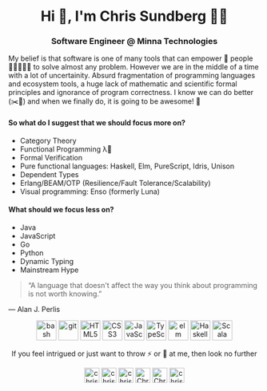 <h1 align="center">Hi 👋, I'm Chris Sundberg 👨‍💻</h1>
<h3 align="center">Software Engineer @ Minna Technologies</h3>

My belief is that software is one of many tools that can empower 💪 people 🧑🏿‍🤝‍🧑🏻 to solve almost any problem.
However we are in the middle of a time with a lot of uncertainity. Absurd fragmentation of programming languages and ecosystem tools, a huge lack of mathematic and scientific formal principles and ignorance of program correctness. I know we can do better (✂️💩) and when we finally do, it is going to be awesome! 🌈

#### So what do I suggest that we should focus more on?
- Category Theory
- Functional Programming λ🦄
- Formal Verification
- Pure functional languages: Haskell, Elm, PureScript, Idris, Unison
- Dependent Types
- Erlang/BEAM/OTP (Resilience/Fault Tolerance/Scalability)
- Visual programming: Enso (formerly Luna)

#### What should we focus less on?
- Java
- JavaScript
- Go
- Python
- Dynamic Typing
- Mainstream Hype

> “A language that doesn't affect the way you think about programming is not worth knowing.”

― Alan J. Perlis

<p align="center"><img src="https://www.vectorlogo.zone/logos/gnu_bash/gnu_bash-icon.svg" alt="bash" width="40" height="40"/> <img src="https://www.vectorlogo.zone/logos/git-scm/git-scm-icon.svg" alt="git" width="40" height="40"/> <img src="https://devicons.github.io/devicon/devicon.git/icons/html5/html5-original-wordmark.svg" alt="HTML5" width="40" height="40"/> <img src="https://devicons.github.io/devicon/devicon.git/icons/css3/css3-original-wordmark.svg" alt="CSS3" width="40" height="40"/> <img src="https://devicons.github.io/devicon/devicon.git/icons/javascript/javascript-original.svg" alt="JavaScript" width="40" height="40"/> <img src="https://devicons.github.io/devicon/devicon.git/icons/typescript/typescript-original.svg" alt="TypeScript" width="40" height="40"/> <img src="https://devicons.github.io/devicon/devicon.git/icons/elm/elm-original.svg" alt="elm" width="40" height="40"/> <img src="https://devicons.github.io/devicon/devicon.git/icons/haskell/haskell-original.svg" alt="Haskell" width="40" height="40"/> <img src="https://devicons.github.io/devicon/devicon.git/icons/scala/scala-original.svg" alt="Scala" width="40" height="40"/></p>

<p align="center">If you feel intrigued or just want to throw ⚡ or 💩 at me, then look no further</p>
<p align="center">
  <a href="https://codepen.io/chriskevin" target="blank"><img align="center" src="https://cdn.jsdelivr.net/npm/simple-icons@3.0.1/icons/codepen.svg" alt="chriskevin" height="30" width="30" /></a>
  <a href="https://dev.to/chriskevin" target="blank"><img align="center" src="https://cdn.jsdelivr.net/npm/simple-icons@3.0.1/icons/dev-dot-to.svg" alt="chriskevin" height="30" width="30" /></a>
  <a href="https://twitter.com/chrisxkevin" target="blank"><img align="center" src="https://cdn.jsdelivr.net/npm/simple-icons@3.0.1/icons/twitter.svg" alt="chrisxkevin" height="30" width="30" /></a>
  <a href="https://www.linkedin.com/in/chris-sundberg-7b716744/" target="blank"><img align="center" src="https://cdn.jsdelivr.net/npm/simple-icons@3.0.1/icons/linkedin.svg" alt="Chris Sundberg" height="30" width="30" /></a>
  <a href="https://www.facebook.com/csundberg1" target="blank"><img align="center" src="https://cdn.jsdelivr.net/npm/simple-icons@3.0.1/icons/facebook.svg" alt="Chris Sundberg" height="30" width="30" /></a>
  <a href="https://www.instagram.com/chrisxkevin/" target="blank"><img align="center" src="https://cdn.jsdelivr.net/npm/simple-icons@3.0.1/icons/instagram.svg" alt="chrisxkevin" height="30" width="30" /></a>
</p>

<!--
**chriskevin/chriskevin** is a ✨ _special_ ✨ repository because its `README.md` (this file) appears on your GitHub profile.

Here are some ideas to get you started:

- 🔭 I’m currently working on ...
- 🌱 I’m currently learning ...
- 👯 I’m looking to collaborate on ...
- 🤔 I’m looking for help with ...
- 💬 Ask me about ...
- 📫 How to reach me: ...
- 😄 Pronouns: ...
- ⚡ Fun fact: ...
-->
